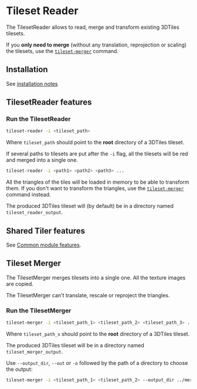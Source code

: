 # Tileset Reader

The TilesetReader allows to read, merge and transform existing 3DTiles tilesets.

If you __only need to merge__ (without any translation, reprojection or scaling) the tilesets, use the [`tileset-merger`](#tileset-merger) command.

## Installation

See [installation notes](https://github.com/VCityTeam/py3dtilers/blob/master/README.md)

## TilesetReader features

### Run the TilesetReader

```bash
tileset-reader -i <tileset_path>
```

Where `tileset_path` should point to the __root__ directory of a 3DTiles tileset.

If several paths to tilesets are put after the `-i` flag, all the tilesets will be red and merged into a single one.

```bash
tileset-reader -i <path1> <path2> <path3> ...
```

All the triangles of the tiles will be loaded in memory to be able to transform them. If you don't want to transform the triangles, use the [`tileset-merger`](#tileset-merger) command instead.

The produced 3DTiles tileset will (by default) be in a directory named `tileset_reader_output`.

## Shared Tiler features

See [Common module features](../Common/README.md#common-tiler-features).

## Tileset Merger

The TilesetMerger merges tilesets into a single one. All the texture images are copied.

The TilesetMerger can't translate, rescale or reproject the triangles.

### Run the TilesetMerger

```bash
tileset-merger -i <tileset_path_1> <tileset_path_2> <tileset_path_3> ...
```

Where `tileset_path_x` should point to the __root__ directory of a 3DTiles tileset.

The produced 3DTiles tileset will be in a directory named `tileset_merger_output`.

Use `--output_dir`, `--out` or `-o` followed by the path of a directory to choose the output:

```bash
tileset-merger -i <tileset_path_1> <tileset_path_2> --output_dir ../merged_tileset
```
